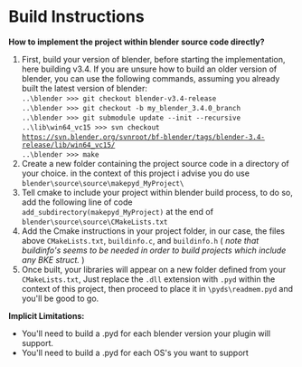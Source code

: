 # **Build Instructions**

**How to implement the project within blender source code directly?**

1.  First, build your version of blender, before starting the implementation, here building v3.4. If you are unsure how to build an older version of blender, you can use the following commands, assuming you already built the latest version of blender:   
    `..\blender >>> git checkout blender-v3.4-release`  
    `..\blender >>> git checkout -b my_blender_3.4.0_branch`  
    `..\blender >>> git submodule update --init --recursive`  
    `..\lib\win64_vc15 >>> svn checkout` [`https://svn.blender.org/svnroot/bf-blender/tags/blender-3.4-release/lib/win64_vc15/`](https://svn.blender.org/svnroot/bf-blender/tags/blender-3.3-release/lib/win64_vc15/)  
    `..\blender >>> make`
2.  Create a new folder containing the project source code in a directory of your choice. in the context of this project i advise you do use `blender\source\source\makepyd_MyProject\`
3.  Tell cmake to include your project within blender build process, to do so, add the following line of code  
    `add_subdirectory(makepyd_MyProject)` at the end of `blender\source\source\CMakeLists.txt`
4.  Add the Cmake instructions in your project folder, in our case, the files above `CMakeLists.txt`, `buildinfo.c`, and `buildinfo.h` ( _note that buildinfo's seems to be needed in order to build projects which include any BKE struct._ )
5.  Once built, your libraries will appear on a new folder defined from your `CMakeLists.txt`, Just replace the `.dll` extension with `.pyd` within the context of this project, then proceed to place it in `\pyds\readmem.pyd` and you'll be good to go.

**Implicit Limitations:**

- You'll need to build a .pyd for each blender version your plugin will support.
- You'll need to build a .pyd for each OS's you want to support
